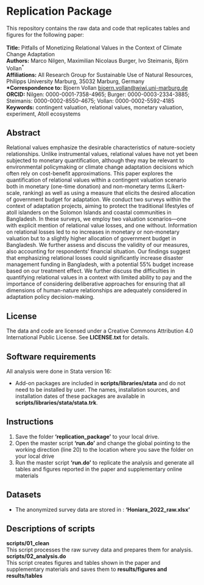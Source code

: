 # Replication Package
This repository contains the raw data and code that replicates tables and figures for the following paper: <br><br>
__Title:__ Pitfalls of Monetizing Relational Values in the Context of Climate Change Adaptation <br>
__Authors:__ Marco Nilgen, Maximilian Nicolaus Burger, Ivo Steimanis, Björn Vollan<sup>*</sup> <br>
__Affiliations:__ All Research Group for Sustainable Use of Natural Resources, Philipps University Marburg, 35032 Marburg, Germany  <br>
__*Correspondence to:__ Bjoern Vollan bjoern.vollan@wiwi.uni-marburg.de <br>
__ORCID:__ Nilgen: 0000-0001-7358-4965; Burger: 0000-0003-2334-3885; Steimanis: 0000-0002-8550-4675; Vollan: 0000-0002-5592-4185 <br>
__Keywords:__ contingent valuation, relational values, monetary valuation, experiment, Atoll ecosystems <br>

## Abstract
Relational values emphasize the desirable characteristics of nature-society relationships. Unlike instrumental values, relational values have not yet been subjected to monetary quantification, although they may be relevant to environmental policymaking or climate change adaptation decisions which often rely on cost-benefit approximations. This paper explores the quantification of relational values within a contingent valuation scenario both in monetary (one-time donation) and non-monetary terms (Likert-scale, ranking) as well as using a measure that elicits the desired allocation of government budget for adaptation. We conduct two surveys within the context of adaptation projects, aiming to protect the traditional lifestyles of atoll islanders on the Solomon Islands and coastal communities in Bangladesh. In these surveys, we employ two valuation scenarios—one with explicit mention of relational value losses, and one without. Information on relational losses led to no increases in monetary or non-monetary valuation but to a slightly higher allocation of government budget in Bangladesh. We further assess and discuss the validity of our measures, also accounting for respondents’ financial situation. Our findings suggest that emphasizing relational losses could significantly increase disaster management funding in Bangladesh, with a potential 55% budget increase based on our treatment effect. We further discuss the difficulties in quantifying relational values in a context with limited ability to pay and the importance of considering deliberative approaches for ensuring that all dimensions of human-nature relationships are adequately considered in adaptation policy decision-making.
## License
The data and code are licensed under a Creative Commons Attribution 4.0 International Public License. See __LICENSE.txt__ for details.

## Software requirements
All analysis were done in Stata version 16:
- Add-on packages are included in __scripts/libraries/stata__ and do not need to be installed by user. The names, installation sources, and installation dates of these packages are available in __scripts/libraries/stata/stata.trk__.

## Instructions
1.	Save the folder __‘replication_package’__ to your local drive.
2.	Open the master script __‘run.do’__ and change the global pointing to the working direction (line 20) to the location where you save the folder on your local drive 
3.	Run the master script __‘run.do’__  to replicate the analysis and generate all tables and figures reported in the paper and supplementary online materials

## Datasets
- The anonymized survey data are stored in : __‘Honiara_2022_raw.xlsx’__

## Descriptions of scripts
__scripts/01_clean__ <br>
This script processes the raw survey data and prepares them for analysis. <br>
__scripts/02_analysis.do__ <br>
This script creates figures and tables shown in the paper and supplementary materials and saves them to __results/figures and results/tables__ <br>





